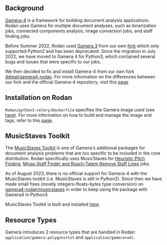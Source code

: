 ## Background

[Gamera-4](https://github.com/hsnr-gamera/gamera-4) is a framework for building document analysis applications. Rodan uses Gamera for multiple document analyses, such as binarization jobs, connected components analysis, image conversion jobs, and staff finding jobs.

Before Summer 2022, Rodan used [Gamera 3](https://github.com/hsnr-gamera/gamera-3) from our own [fork](https://github.com/DDMAL/gamera_rodan) which only supported Python2 and has been deprecated. Since the migration in July 2022, we have moved to Gamera 4 for Python3, which contained several bugs and issues that were specific to our jobs.

We then decided to fix and install Gamera-4 from our own fork [ddmal/gamera4-rodan](https://github.com/DDMAL/gamera4-rodan). For more information on the differences between our fork and the official Gamera-4 repository, visit this [page](https://github.com/DDMAL/gamera4-rodan/wiki/Differences-with-the-official-package)

## Installation on Rodan

`Rodan/python3-celery/Dockerfile` specifies the Gamera image used (see [here](https://github.com/DDMAL/Rodan/blob/c578706fed0cc7e062306d14db1513f569033de5/python3-celery/Dockerfile#L29)). For more information on how to build and manage the image and tags, refer to this [page](https://github.com/DDMAL/gamera4-rodan/wiki/Docker-builds).

## MusicStaves Toolkit

The [MusicStaves Toolkit](https://gamera.informatik.hsnr.de/addons/musicstaves/index.html) is one of Gamera's additional packages for document analysis problems that are too specific to be included in the core distribution.
Rodan specifically uses MusicStaves for [Heuristic Pitch Finding](https://github.com/DDMAL/Rodan/blob/master/rodan-main/code/rodan/jobs/heuristic_pitch_finding/StaffFinding.py), [Miyao Staff Finder and Roach-Tatem Remove Staff Lines](https://github.com/DDMAL/Rodan/tree/master/rodan-main/code/rodan/jobs/gamera_rodan/wrappers/toolkits/music_staves) jobs.

As of August 2023, there is no official support for Gamera-4 with the MusicStaves toolkit (i.e. MusicStaves is still in Python2). Since then we have made small fixes (mostly integers-floats-bytes type conversion) on [gamera4-rodan/musicstaves](https://github.com/DDMAL/gamera4-rodan/tree/main/musicstaves) in order to keep using the package with Gamera4 in Python3.

MusicStaves Toolkit is built and installed [here](https://github.com/DDMAL/Rodan/blob/c578706fed0cc7e062306d14db1513f569033de5/python3-celery/Dockerfile#L70C1-L74C1).

## Resource Types

Gamera introduces 2 resource types that are handled in Rodan: `application/gamera-polygons+txt` and `application/gamera+xml`.
